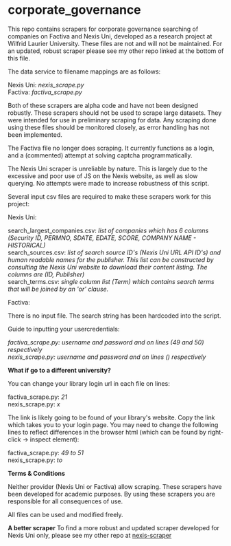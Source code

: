 # corporate_governance
This repo contains scrapers for corporate governance searching of companies on Factiva and Nexis Uni, developed as a research project at Wilfrid Laurier University. These files are not and will not be maintained. For an updated, robust scraper please see my other repo linked at the bottom of this file.

The data service to filename mappings are as follows:

Nexis Uni: _nexis_scrape.py_  
Factiva: _factiva_scrape.py_  

Both of these scrapers are alpha code and have not been designed robustly. These scrapers should not be used to scrape large datasets. They were intended for use in preliminary scraping for data. Any scraping done using these files should be monitored closely, as error handling has not been implemented.

The Factiva file no longer does scraping. It currently functions as a login, and a (commented) attempt at solving captcha programmatically. 

The Nexis Uni scraper is unreliable by nature. This is largely due to the excessive and poor use of JS on the Nexis website, as well as slow querying. No attempts were made to increase robustness of this script. 

Several input csv files are required to make these scrapers work for this project:

Nexis Uni:

search_largest_companies.csv: _list of companies which has 6 columns (Security ID, PERMNO, SDATE, EDATE, SCORE, COMPANY NAME - HISTORICAL)_  
search_sources.csv: _list of search source ID's (Nexis Uni URL API ID's) and human readable names for the publisher. This list can be constructed by consulting the Nexis Uni website to download their content listing. The columns are (ID, Publisher)_  
search_terms.csv: _single column list (Term) which contains search terms that will be joined by an 'or' clause._  

Factiva:

There is no input file. The search string has been hardcoded into the script.

Guide to inputting your usercredentials:

_factiva_scrape.py: username and password and on lines (49 and 50) respectively_  
_nexis_scrape.py: username and password and on lines () respectively_  

**What if go to a different university?**

You can change your library login url in each file on lines:

factiva_scrape.py: _21_  
nexis_scrape.py: _x_  

The link is likely going to be found of your library's website. Copy the link which takes you to your login page. You may need to change the following lines to reflect differences in the browser html (which can be found by right-click -> inspect element):

factiva_scrape.py: _49 to 51_  
nexis_scrape.py: _to_  

**Terms & Conditions**

Neither provider (Nexis Uni or Factiva) allow scraping. These scrapers have been developed for academic purposes. By using these scrapers you are responsible for all consequences of use. 

All files can be used and modified freely.

**A better scraper**
To find a more robust and updated scraper developed for Nexis Uni only, please see my other repo at [nexis-scraper](http://google.com)
